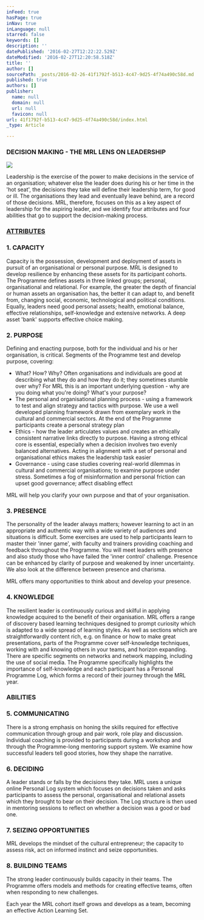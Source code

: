 ```yaml
---
inFeed: true
hasPage: true
inNav: true
inLanguage: null
starred: false
keywords: []
description: ''
datePublished: '2016-02-27T12:22:22.529Z'
dateModified: '2016-02-27T12:20:58.518Z'
title: ''
author: []
sourcePath: _posts/2016-02-26-41f1792f-b513-4c47-9d25-4f74a490c58d.md
published: true
authors: []
publisher:
  name: null
  domain: null
  url: null
  favicon: null
url: 41f1792f-b513-4c47-9d25-4f74a490c58d/index.html
_type: Article

---
```

### DECISION MAKING - THE MRL LENS ON LEADERSHIP
![](https://the-grid-user-content.s3-us-west-2.amazonaws.com/d26fe75b-a362-45df-99f9-b0f336ad89f3.jpg)

Leadership is the exercise of the power to make decisions in the service of an organisation; whatever else the leader does during his or her time in the 'hot seat', the decisions they take will define their leadership term, for good or ill. The organisations they lead and eventually leave behind, are a record of those decisions.  MRL, therefore, focuses on this as a key aspect of leadership for the aspiring leader, and we identify four attributes and four abilities that go to support the decision-making process.

### [ATTRIBUTES][0]

### 1\. CAPACITY

Capacity is the possession, development and deployment of assets in pursuit of an organisational or personal purpose. MRL is designed to develop resilience by enhancing these assets for its participant cohorts. The Programme defines assets in three linked groups; personal, organisational and relational. For example, the greater the depth of financial or human assets an organisation has, the better it can adapt to, and benefit from, changing social, economic, technological and political conditions. Equally, leaders need good personal assets; health, emotional balance, effective relationships, self-knowledge and extensive networks. A deep asset 'bank' supports effective choice making. 

### 2\. PURPOSE

Defining and enacting purpose, both for the individual and his or her organisation, is critical. Segments of the Programme test and develop purpose, covering:

* What? How? Why? Often organisations and individuals are good at describing what they do and how they do it; they sometimes stumble over why? For MRL this is an important underlying question - why are you doing what you're doing? What's your purpose?
* The personal and organisational planning process - using a framework to test and align strategy and tactics with purpose. We use a well developed planning framework drawn from exemplary work in the cultural and commercial sectors. At the end of the Programme participants create a personal strategy plan
* Ethics - how the leader articulates values and creates an ethically consistent narrative links directly to purpose. Having a strong ethical core is essential, especially when a decision involves two evenly balanced alternatives. Acting in alignment with a set of personal and organisational ethics makes the leadership task easier
* Governance - using case studies covering real-world dilemmas in cultural and commercial organisations; to examine purpose under stress. Sometimes a fog of misinformation and personal friction can upset good governance; affect disabling effect

MRL will help you clarify your own purpose and that of your organisation.

### 3\. PRESENCE

The personality of the leader always matters; however learning to act in an appropriate and authentic way with a wide variety of audiences and situations is difficult. Some exercises are used to help participants learn to master their 'inner game', with faculty and trainers providing coaching and feedback throughout the Programme.  You will meet leaders with presence and also study those who have failed the 'inner control' challenge. Presence can be enhanced by clarity of purpose and weakened by inner uncertainty. We also look at the difference between presence and charisma.

MRL offers many opportunities to think about and develop your presence.

### 4\. KNOWLEDGE

The resilient leader is continuously curious and skilful in applying knowledge acquired to the benefit of their organisation. MRL offers a range of discovery based learning techniques designed to prompt curiosity which is adapted to a wide spread of learning styles. As well as sections which are straightforwardly content rich, e.g. on finance or how to make great presentations, parts of the Programme cover self-knowledge techniques, working with and knowing others in your teams, and horizon expanding. There are specific segments on networks and network mapping, including the use of social media. The Programme specifically highlights the importance of self-knowledge and each participant has a Personal Programme Log, which forms a record of their journey through the MRL year.

### ABILITIES

### 5\. COMMUNICATING

There is a strong emphasis on honing the skills required for effective communication through group and pair work, role play and discussion.  Individual coaching is provided to participants during a workshop and through the Programme-long mentoring support system.  We examine how successful leaders tell good stories, how they shape the narrative.

### 6\. DECIDING

A leader stands or falls by the decisions they take.  MRL uses a unique online Personal Log system which focuses on decisions taken and asks participants to assess the personal, organisational and relational assets which they brought to bear on their decision.  The Log structure is then used in mentoring sessions to reflect on whether a decision was a good or bad one.

### 7\. SEIZING OPPORTUNITIES

MRL develops the mindset of the cultural entrepreneur; the capacity to assess risk, act on informed instinct and seize opportunities. 

### 8\. BUILDING TEAMS

The strong leader continuously builds capacity in their teams. The Programme offers models and methods for creating effective teams, often when responding to new challenges.  

Each year the MRL cohort itself grows and develops as a team, becoming an effective Action Learning Set.

[0]: null